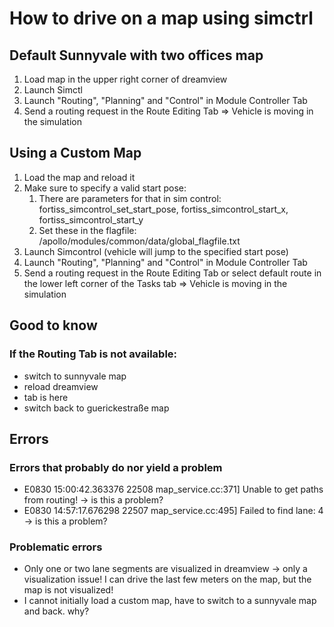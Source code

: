 # How to drive on a map using simctrl

## Default Sunnyvale with two offices map

1. Load map in the upper right corner of dreamview
2. Launch Simctl
3. Launch "Routing", "Planning" and "Control" in Module Controller Tab
4. Send a routing request in the Route Editing Tab
=> Vehicle is moving in the simulation


## Using a Custom Map
1. Load the map and reload it
2. Make sure to specify a valid start pose: 
   1. There are parameters for that in sim control: fortiss_simcontrol_set_start_pose, fortiss_simcontrol_start_x, fortiss_simcontrol_start_y
   2. Set these in the flagfile:  /apollo/modules/common/data/global_flagfile.txt
3. Launch Simcontrol (vehicle will jump to the specified start pose)
4. Launch "Routing", "Planning" and "Control" in Module Controller Tab
5. Send a routing request in the Route Editing Tab or select default route in the lower left corner of the Tasks tab
=> Vehicle is moving in the simulation


##  Good to know

### If the Routing Tab is not available: 
- switch to sunnyvale map
- reload dreamview
- tab is here
- switch back to guerickestraße map

## Errors

### Errors that probably do nor yield a problem
- E0830 15:00:42.363376 22508 map_service.cc:371]  Unable to get paths from routing! -> is this a problem?
- E0830 14:57:17.676298 22507 map_service.cc:495]  Failed to find lane: 4 -> is this a problem?

### Problematic errors
- Only one or two lane segments are visualized in dreamview -> only a visualization issue! I can drive the last few meters on the map, but the map is not visualized!
- I cannot initially load a custom map, have to switch to a sunnyvale map and back. why?
